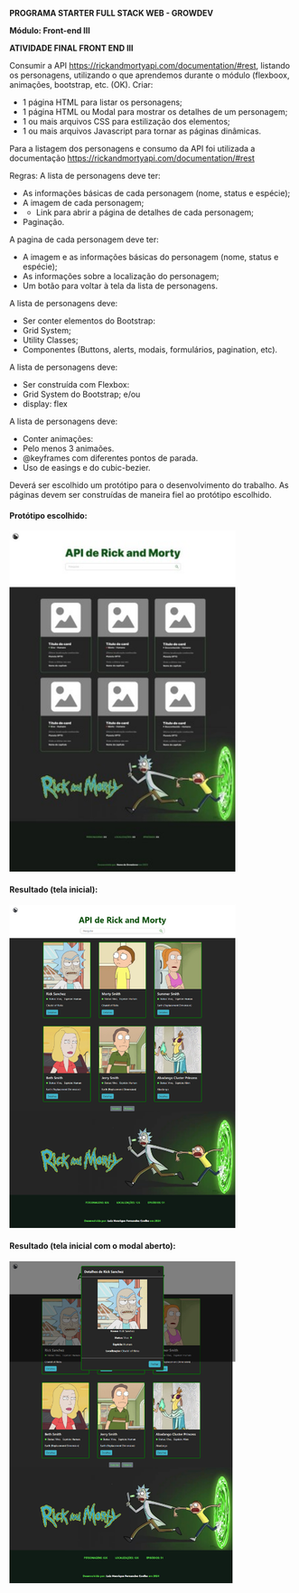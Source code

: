 <b>PROGRAMA STARTER FULL STACK WEB - GROWDEV</b>

<b>Módulo: Front-end III</b>

<b>ATIVIDADE FINAL FRONT END III</b>

Consumir a API https://rickandmortyapi.com/documentation/#rest, listando os personagens, utilizando o que aprendemos durante o módulo (flexboox, animações, bootstrap, etc. (OK).
Criar: 
- 1 página HTML para listar os personagens;
- 1 página HTML ou Modal para mostrar os detalhes de um personagem;
- 1 ou mais arquivos CSS para estilização dos elementos;
- 1 ou mais arquivos Javascript para tornar as páginas dinâmicas.

Para a listagem dos personagens e consumo da API foi utilizada a documentação https://rickandmortyapi.com/documentation/#rest

Regras:
A lista de personagens deve ter:
- As informações básicas de cada personagem (nome, status e espécie);
- A imagem de cada personagem;
- - Link para abrir a página de detalhes de cada personagem;
- Paginação.

A pagina de cada personagem deve ter:
- A imagem e as informações básicas do personagem (nome, status e espécie);
- As informações sobre a localização do personagem;
- Um botão para voltar à tela da lista de personagens.

A lista de personagens deve:
- Ser conter elementos do Bootstrap:
- Grid System;
- Utility Classes;
- Componentes (Buttons, alerts, modais, formulários, pagination, etc).

A lista de personagens deve:
- Ser construída com Flexbox:
- Grid System do Bootstrap; e/ou
- display: flex

A lista de personagens deve:
- Conter animações:
- Pelo menos 3 animaões.
- @keyframes com diferentes pontos de parada.
- Uso de easings e do cubic-bezier.

Deverá ser escolhido um protótipo para o desenvolvimento do trabalho.
As páginas devem ser construídas de maneira fiel ao protótipo escolhido.

#### Protótipo escolhido:
<img src="https://github.com/Ligueja/atifidade_final_front_end_III/blob/main/assets/prot%C3%B3tipo.jpg" width="400"/>

#### Resultado (tela inicial):
<img src="https://github.com/Ligueja/atifidade_final_front_end_III/blob/main/assets/tela_inicial.png" width="400"/>

#### Resultado (tela inicial com o modal aberto):
<img src="https://github.com/Ligueja/atifidade_final_front_end_III/blob/main/assets/tela_modal.jpg" width="400"/>

